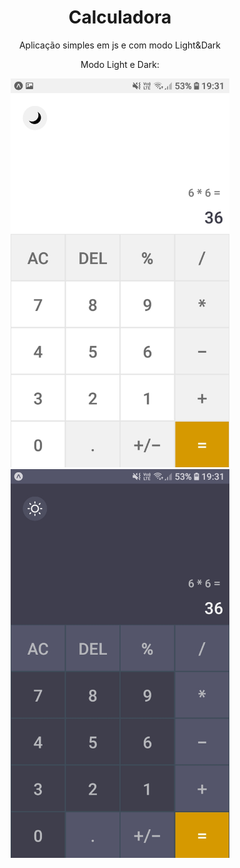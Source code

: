<h1 align="center">Calculadora</h1>

<p align="center">Aplicação simples em js e com modo Light&Dark</p>

<p align='center'>
  Modo Light e Dark:
</p>
<p align='center'>
  <img src="https://github.com/klislley/Calculadora/blob/master/assets/light.jpeg" width="350">
  <img src="https://github.com/klislley/Calculadora/blob/master/assets/dark.jpeg" width="350">
</p>
